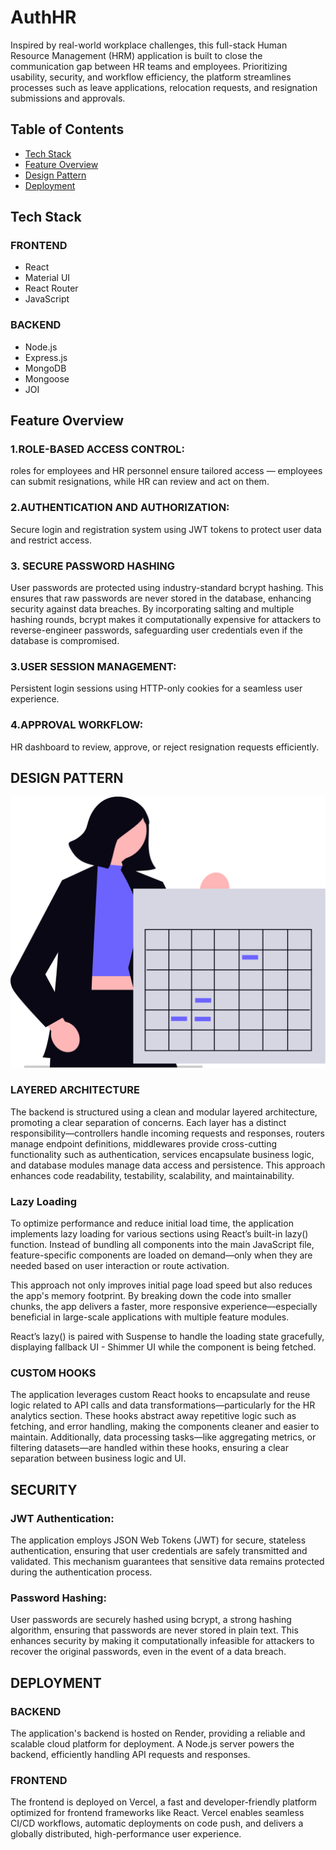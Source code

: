 # AuthHR
Inspired by real-world workplace challenges, this full-stack Human Resource Management (HRM) application is built to close the communication gap between HR teams and employees. Prioritizing usability, security, and workflow efficiency, the platform streamlines processes such as leave applications, relocation requests, and resignation submissions and approvals.

## Table of Contents
- [Tech Stack](#tech-stack)
- [Feature Overview](#feature-overview)
- [Design Pattern](#design-pattern)
- [Deployment](#deployment)

## Tech Stack

### FRONTEND 
- React 
- Material UI
- React Router
- JavaScript

### BACKEND 
- Node.js
- Express.js
- MongoDB
- Mongoose
- JOI

## Feature Overview

### 1.ROLE-BASED ACCESS CONTROL: 
roles for employees and HR personnel ensure tailored access — employees can submit resignations, while HR can review and act on them.

### 2.AUTHENTICATION AND AUTHORIZATION:
Secure login and registration system using JWT tokens to protect user data and restrict access.

### 3. SECURE PASSWORD HASHING
User passwords are protected using industry-standard bcrypt hashing. This ensures that raw passwords are never stored in the database, enhancing security against data breaches. By incorporating salting and multiple hashing rounds, bcrypt makes it computationally expensive for attackers to reverse-engineer passwords, safeguarding user credentials even if the database is compromised.

### 3.USER SESSION MANAGEMENT: 
Persistent login sessions using HTTP-only cookies for a seamless user experience.

### 4.APPROVAL WORKFLOW: 
HR dashboard to review, approve, or reject resignation requests efficiently.

## DESIGN PATTERN 

<img src="./frontend/src/assets/calendar.svg" alt="Dashboard" width="600"/>

### LAYERED ARCHITECTURE
The backend is structured using a clean and modular layered architecture, promoting a clear separation of concerns. Each layer has a distinct responsibility—controllers handle incoming requests and responses, routers manage endpoint definitions, middlewares provide cross-cutting functionality such as authentication, services encapsulate business logic, and database modules manage data access and persistence. This approach enhances code readability, testability, scalability, and maintainability.

### Lazy Loading
To optimize performance and reduce initial load time, the application implements lazy loading for various sections using React’s built-in lazy() function. Instead of bundling all components into the main JavaScript file, feature-specific components are loaded on demand—only when they are needed based on user interaction or route activation.

This approach not only improves initial page load speed but also reduces the app's memory footprint. By breaking down the code into smaller chunks, the app delivers a faster, more responsive experience—especially beneficial in large-scale applications with multiple feature modules.

React’s lazy() is paired with Suspense to handle the loading state gracefully, displaying fallback UI - Shimmer UI while the component is being fetched.

### CUSTOM HOOKS
The application leverages custom React hooks to encapsulate and reuse logic related to API calls and data transformations—particularly for the HR analytics section. These hooks abstract away repetitive logic such as fetching, and error handling, making the components cleaner and easier to maintain. Additionally, data processing tasks—like aggregating metrics, or filtering datasets—are handled within these hooks, ensuring a clear separation between business logic and UI.

## SECURITY 

### JWT Authentication:
The application employs JSON Web Tokens (JWT) for secure, stateless authentication, ensuring that user credentials are safely transmitted and validated. This mechanism guarantees that sensitive data remains protected during the authentication process.

### Password Hashing:
User passwords are securely hashed using bcrypt, a strong hashing algorithm, ensuring that passwords are never stored in plain text. This enhances security by making it computationally infeasible for attackers to recover the original passwords, even in the event of a data breach.

## DEPLOYMENT

### BACKEND
The application's backend is hosted on Render, providing a reliable and scalable cloud platform for deployment. A Node.js server powers the backend, efficiently handling API requests and responses.

### FRONTEND
The frontend is deployed on Vercel, a fast and developer-friendly platform optimized for frontend frameworks like React. Vercel enables seamless CI/CD workflows, automatic deployments on code push, and delivers a globally distributed, high-performance user experience.






